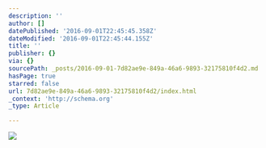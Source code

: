```yaml
---
description: ''
author: []
datePublished: '2016-09-01T22:45:45.358Z'
dateModified: '2016-09-01T22:45:44.155Z'
title: ''
publisher: {}
via: {}
sourcePath: _posts/2016-09-01-7d82ae9e-849a-46a6-9893-32175810f4d2.md
hasPage: true
starred: false
url: 7d82ae9e-849a-46a6-9893-32175810f4d2/index.html
_context: 'http://schema.org'
_type: Article

---
```

![](https://the-grid-user-content.s3-us-west-2.amazonaws.com/cc8753d4-31df-4f26-8cce-fcf6b465019e.jpg)